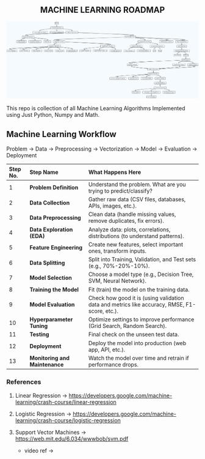 <h2 align="center">MACHINE LEARNING ROADMAP</h2>


![ml-roadmap](https://raw.githubusercontent.com/iamprasadraju/MachineLearning_Algorithms/refs/heads/main/assets/ml-roadmap.png)


This repo is collection of all Machine Learning Algorithms Implemented using Just Python, Numpy and Math.

## Machine Learning Workflow

Problem → Data → Preprocessing → Vectorization → Model → Evaluation → Deployment



| Step No. | Step Name | What Happens Here |
|:---|:---|:---|
| 1 | **Problem Definition** | Understand the problem. What are you trying to predict/classify? |
| 2 | **Data Collection** | Gather raw data (CSV files, databases, APIs, images, etc.). |
| 3 | **Data Preprocessing** | Clean data (handle missing values, remove duplicates, fix errors). |
| 4 | **Data Exploration (EDA)** | Analyze data: plots, correlations, distributions (to understand patterns). |
| 5 | **Feature Engineering** | Create new features, select important ones, transform inputs. |
| 6 | **Data Splitting** | Split into Training, Validation, and Test sets (e.g., 70%-20%-10%). |
| 7 | **Model Selection** | Choose a model type (e.g., Decision Tree, SVM, Neural Network). |
| 8 | **Training the Model** | Fit (train) the model on the training data. |
| 9 | **Model Evaluation** | Check how good it is (using validation data and metrics like accuracy, RMSE, F1-score, etc.). |
| 10 | **Hyperparameter Tuning** | Optimize settings to improve performance (Grid Search, Random Search). |
| 11 | **Testing** | Final check on the unseen test data. |
| 12 | **Deployment** | Deploy the model into production (web app, API, etc.). |
| 13 | **Monitoring and Maintenance** | Watch the model over time and retrain if performance drops. |



### References 

1. Linear Regression -> https://developers.google.com/machine-learning/crash-course/linear-regression


2. Logistic Regression -> https://developers.google.com/machine-learning/crash-course/logistic-regression


3. Support Vector Machines -> https://web.mit.edu/6.034/wwwbob/svm.pdf
    - video ref -> 